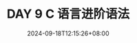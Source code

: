 ---
title: "DAY 9 C 语言进阶语法"
authors: ["qlAD"]
categories: ["技术"]
tags: ["C/C++", "编程", "计算机专业"]
slug: "cs-09"
summary: "这篇文章主要是 C 语言进阶语法的内容，主要包括指针、数组、结构体、枚举、宏、函数指针、文件操作、字符串处理等。"
series: ["计算机基础"]
series_weight: 9
seriesNavigation: true
draft: false
date: 2024-09-18T12:15:26+08:00
---